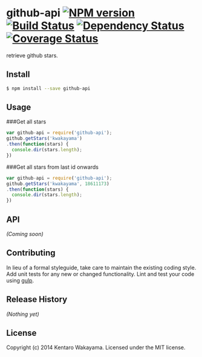 # github-api [![NPM version][npm-image]][npm-url] [![Build Status][travis-image]][travis-url] [![Dependency Status][daviddm-url]][daviddm-image] [![Coverage Status][coveralls-image]][coveralls-url]

retrieve github stars.


## Install

```bash
$ npm install --save github-api
```


## Usage

###Get all stars

```javascript
var github-api = require('github-api');
github.getStars('kwakayama')
.then(function(stars) {
  console.dir(stars.length);
})
```

###Get all stars from last id onwards

```javascript
var github-api = require('github-api');
github.getStars('kwakayama', 18611173)
.then(function(stars) {
  console.dir(stars.length);
})
```

## API

_(Coming soon)_


## Contributing

In lieu of a formal styleguide, take care to maintain the existing coding style. Add unit tests for any new or changed functionality. Lint and test your code using [gulp](http://gulpjs.com/).


## Release History

_(Nothing yet)_


## License

Copyright (c) 2014 Kentaro Wakayama. Licensed under the MIT license.



[npm-url]: https://npmjs.org/package/github-api
[npm-image]: https://badge.fury.io/js/github-api.svg
[travis-url]: https://travis-ci.org/kwakayama/node-github-api
[travis-image]: https://travis-ci.org/kwakayama/node-github-api.svg?branch=master
[daviddm-url]: https://david-dm.org/kwakayama/node-github-api.svg?theme=shields.io
[daviddm-image]: https://david-dm.org/kwakayama/node-github-api
[coveralls-url]: https://coveralls.io/r/kwakayama/node-github-api
[coveralls-image]: https://coveralls.io/repos/kwakayama/node-github-api/badge.png
